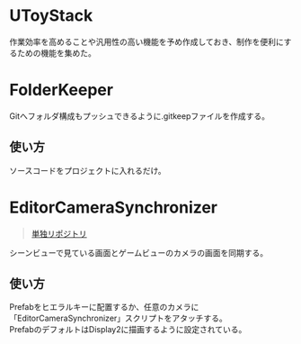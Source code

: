 # UToyStack
作業効率を高めることや汎用性の高い機能を予め作成しておき、制作を便利にするための機能を集めた。

# FolderKeeper
Gitへフォルダ構成もプッシュできるように.gitkeepファイルを作成する。

## 使い方
ソースコードをプロジェクトに入れるだけ。

# EditorCameraSynchronizer
> [単独リポジトリ](https://github.com/nkc20236039/EditorCameraSynchronizer)

シーンビューで見ている画面とゲームビューのカメラの画面を同期する。

## 使い方
Prefabをヒエラルキーに配置するか、任意のカメラに「EditorCameraSynchronizer」スクリプトをアタッチする。  
PrefabのデフォルトはDisplay2に描画するように設定されている。